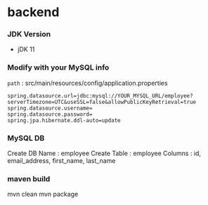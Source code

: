 # backend

### JDK Version
- jDK 11 

### Modify with your MySQL info 
`path` : src/main/resources/config/application.properties
```
spring.datasource.url=jdbc:mysql://YOUR_MYSQL_URL/employee?serverTimezone=UTC&useSSL=false&allowPublicKeyRetrieval=true
spring.datasource.username=
spring.datasource.password=
spring.jpa.hibernate.ddl-auto=update
```

### MySQL DB
Create DB Name : employee
Create Table : employee
Columns : id, email_address, first_name, last_name

### maven build
mvn clean
mvn package